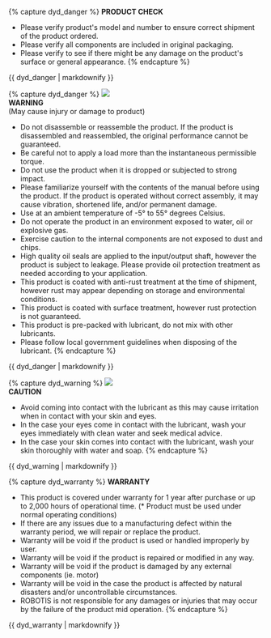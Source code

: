 {% capture dyd_danger %}
**PRODUCT CHECK**

- Please verify product's model and number to ensure correct shipment of the product ordered.
- Please verify all components are included in original packaging.
- Please verify to see if there might be any damage on the product's surface or general appearance.
{% endcapture %}
<div class="notice--info">{{ dyd_danger | markdownify }}</div>

{% capture dyd_danger %}
![](/assets/images/icon_warning.png)  
**WARNING**  
(May cause injury or damage to product)

- Do not disassemble or reassemble the product. If the product is disassembled and reassembled, the original performance cannot be guaranteed.
- Be careful not to apply a load more than the instantaneous permissible torque.
- Do not use the product when it is dropped or subjected to strong impact.
- Please familiarize yourself with the contents of the manual before using the product. If the product is operated without correct assembly, it may cause vibration, shortened life, and/or permanent damage.
- Use at an ambient temperature of -5° to 55° degrees Celsius.
- Do not operate the product in an environment exposed to water, oil or explosive gas.
- Exercise caution to the internal components are not exposed to dust and chips.
- High quality oil seals are applied to the input/output shaft, however the product is subject to leakage. Please provide oil protection treatment as needed according to your application.
- This product is coated with anti-rust treatment at the time of shipment, however rust may appear depending on storage and environmental conditions.
- This product is coated with surface treatment, however rust protection is not guaranteed.
- This product is pre-packed with lubricant, do not mix with other lubricants.
- Please follow local government guidelines when disposing of the lubricant.
{% endcapture %}
<div class="notice--warning">{{ dyd_danger | markdownify }}</div>

{% capture dyd_warning %}
![](/assets/images/icon_warning.png)  
**CAUTION**

- Avoid coming into contact with the lubricant as this may cause irritation when in contact with your skin and eyes.
- In the case your eyes come in contact with the lubricant, wash your eyes immediately with clean water and seek medical advice.
- In the case your skin comes into contact with the lubricant, wash your skin thoroughly with water and soap.
{% endcapture %}
<div class="notice--danger">{{ dyd_warning | markdownify }}</div>

<!-- ![](/assets/images/icon_warning.png)   -->

{% capture dyd_warranty %}
**WARRANTY**

- This product is covered under warranty for 1 year after purchase or up to 2,000 hours of operational time. (\* Product must be used under normal operating conditions)
- If there are any issues due to a manufacturing defect within the warranty period, we will repair or replace the product.
- Warranty will be void if the product is used or handled improperly by user.
- Warranty will be void if the product is repaired or modified in any way.
- Warranty will be void if the product is damaged by any external components (ie. motor)
- Warranty will be void in the case the product is affected by natural disasters and/or uncontrollable circumstances.
- ROBOTIS is not responsible for any damages or injuries that may occur by the failure of the product mid operation.
{% endcapture %}
<div class="notice--success">{{ dyd_warranty | markdownify }}</div>
